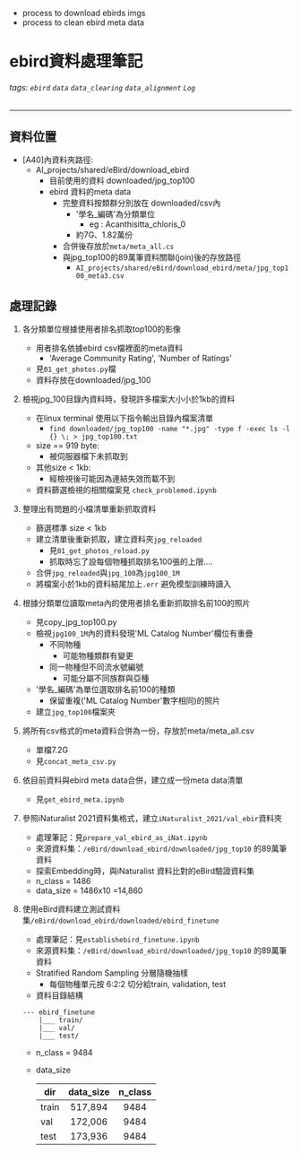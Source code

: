 
- process to download ebirds imgs
- process to clean ebird meta data

# ebird資料處理筆記
###### tags: `ebird` `data` `data_clearing` `data_alignment` `Log`

---
## 資料位置

- [A40]內資料夾路徑: 
    - AI_projects/shared/eBird/download_ebird
        - 目前使用的資料 downloaded/jpg_top100
        - ebird 資料的meta data
            - 完整資料按類群分別放在 downloaded/csv內
                - '學名_編碼'為分類單位
                    - eg : Acanthisitta_chloris_0
                - 約7G、1.82萬份
            - 合併後存放於`meta/meta_all.cs`
            - 與jpg_top100的89萬筆資料關聯(join)後的存放路徑 
                - `AI_projects/shared/eBird/download_ebird/meta/jpg_top100_meta3.csv`
            

## 處理記錄
1. 各分類單位根據使用者排名抓取top100的影像
    - 用者排名依據ebird csv檔裡面的meta資料
        - 'Average Community Rating', 'Number of Ratings'
    - 見`01_get_photos.py`檔
    - 資料存放在downloaded/jpg_100
2. 檢視jpg_100目錄內資料時，發現許多檔案大小小於1kb的資料
    - 在linux terminal 使用以下指令輸出目錄內檔案清單
        - `find downloaded/jpg_top100 -name "*.jpg" -type f -exec ls -l {} \; > jpg_top100.txt`
    - size == 919 byte: 
        - 被伺服器檔下未抓取到
    - 其他size < 1kb:
        - 經檢視後可能因為連結失效而載不到
    - 資料篩選檢視的相關檔案見 `check_problemed.ipynb`
3. 整理出有問題的小檔清單重新抓取資料
    - 篩選標準 size < 1kb 
    - 建立清單後重新抓取，建立資料夾`jpg_reloaded`
        - 見`01_get_photos_reload.py`
        - 抓取時忘了設每個物種抓取排名100張的上限....
    - 合併`jpg_reloaded`與`jpg_100`為`jpg100_1M`
    - 將檔案小於1kb的資料結尾加上`.err` 避免模型訓練時讀入

4. 根據分類單位讀取meta內的使用者排名重新抓取排名前100的照片
    - 見copy_jpg_top100.py
    - 檢視`jpg100_1M`內的資料發現'ML Catalog Number'欄位有重疊
        - 不同物種 
            - 可能物種類群有變更
        - 同一物種但不同流水號編號
            - 可能分屬不同族群與亞種
    - '學名_編碼'為單位選取排名前100的種類
        - 保留重複('ML Catalog Number'數字相同)的照片
    - 建立`jpg_top100`檔案夾
5. 將所有csv格式的meta資料合併為一份，存放於meta/meta_all.csv
    - 單檔7.2G
    - 見`concat_meta_csv.py` 
6. 依目前資料與ebird meta data合併，建立成一份meta data清單
    - 見`get_ebird_meta.ipynb`

7.  參照iNaturalist 2021資料集格式，建立`iNaturalist_2021/val_ebir`資料夾
    - 處理筆記：見`prepare_val_ebird_as_iNat.ipynb`
    - 來源資料集：`/eBird/download_ebird/downloaded/jpg_top10` 的89萬筆資料
    - 探索Embedding時，與iNaturalist 資料比對的eBird驗證資料集
    - n_class = 1486
    - data_size = 1486x10 =14,860

8.  使用eBird資料建立測試資料集`/eBird/download_ebird/downloaded/ebird_finetune`
    - 處理筆記：見`establishebird_finetune.ipynb`
    - 來源資料集：`/eBird/download_ebird/downloaded/jpg_top10` 的89萬筆資料
    - Stratified Random Sampling 分層隨機抽樣
        - 每個物種單元按 6:2:2 切分給train, validation, test
    - 資料目錄結構
    ```
    --- ebird_finetune
        |___ train/
        |___ val/
        |___ test/
    ```
    - n_class = 9484
    - data_size

        | dir   | data_size | n_class |
        | ----- |:---------:|:-------:|
        | train |  517,894  |  9484   |
        | val   |  172,006  |  9484   |
        | test  |  173,936  |  9484   |
